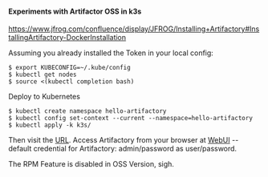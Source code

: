 #### Experiments with Artifactor OSS in k3s

https://www.jfrog.com/confluence/display/JFROG/Installing+Artifactory#InstallingArtifactory-DockerInstallation

Assuming you already installed the Token in your local config:

    $ export KUBECONFIG=~/.kube/config
    $ kubectl get nodes
    $ source <(kubectl completion bash)

Deploy to Kubernetes

    $ kubectl create namespace hello-artifactory
    $ kubectl config set-context --current --namespace=hello-artifactory
    $ kubectl apply -k k3s/

Then visit the [URL](https://artifactory.localhost).  Access
Artifactory from your browser at
[WebUI](http://artifactory.localhost/ui) -- default credential for
Artifactory: admin/password as user/password.

The RPM Feature is disabled in OSS Version, sigh.
